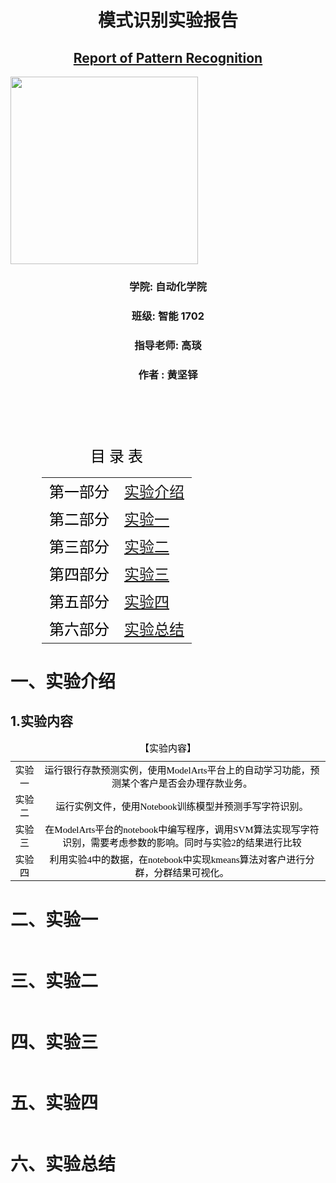 <h1 align="center" > 模式识别实验报告 <span class="tocSkip"></span></h1>
<h2 align="center"> <a href="https://github.com/jianduo1/Report-of-Pattern-Recognition" >Report of Pattern Recognition</a>  <span class="tocSkip"></span></h2>
<img src="https://ss0.bdstatic.com/94oJfD_bAAcT8t7mm9GUKT-xh_/timg?image&quality=100&size=b4000_4000&sec=1574327780&di=4a6a63d26a6fcb6dd9bcb5d243c671a2&src=http://spider.nosdn.127.net/896cfe5d8af323db8c5996196cd101ec.jpeg" , width=300, height=300>
<h3 align="center"> 学院: 自动化学院  <span class="tocSkip"></span></h3>
<h3 align="center"> 班级: 智能 1702<span class="tocSkip"></span></h3>
<h3 align="center"> 指导老师: 高琰<span class="tocSkip"></span></h3>
<h3 align="center"> 作者 : 黄坚铎<span class="tocSkip"></span></h3>


<h1></h1>
<h2></h2>

<table style="margin-left:50 ;margin-top:100;font-family:宋体;color:black;font-size:24px;text-align:left">
<caption style="text-align:center">目 录 表</caption>
<tr>
<td>第一部分</td>
<td><a href="#一、实验介绍" >实验介绍</a></td>
</tr>
<tr>
<td>第二部分</td>
<td><a href="#二、实验一" >实验一</a></td>
</tr>
<tr>
<td>第三部分</td>
<td><a href="#三、实验二" >实验二</a></td>
</tr>
<tr>
<td>第四部分</td>
<td><a href="#四、实验三" >实验三</a></td>
</tr>
<tr>
<td>第五部分</td>
<td><a href="#五、实验四" >实验四</a></td>
</tr>
<tr>
<td>第六部分</td>
<td><a href="#六、实验总结" >实验总结</a></td>
</tr>
</table>

# 一、实验介绍

## 1.实验内容

<table style="font-family:宋体;color:black;font-size:15px;text-align:center">
<caption style="text-align:center">【实验内容】</caption>
<tr>
<td>实验一</td>
<td style="text-align:center">运行银行存款预测实例，使用ModelArts平台上的自动学习功能，预测某个客户是否会办理存款业务。</td>
</tr>
<tr>
<td>实验二</td>
<td style="text-align:center">运行实例文件，使用Notebook训练模型并预测手写字符识别。</td>
</tr>
<tr>
<td>实验三</td>
<td style="text-align:center">在ModelArts平台的notebook中编写程序，调用SVM算法实现写字符识别，需要考虑参数的影响。同时与实验2的结果进行比较</td>
</tr>
<tr>
<td>实验四</td>
<td style="text-align:center">利用实验4中的数据，在notebook中实现kmeans算法对客户进行分群，分群结果可视化。</td>
</tr>
</table>

# 二、实验一


```python

```

# 三、实验二 


```python

```

# 四、实验三 


```python

```

# 五、实验四 


```python

```

# 六、实验总结


```python

```
